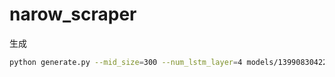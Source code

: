 # narow_scraper

生成

```bash
python generate.py --mid_size=300 --num_lstm_layer=4 models/139908304222248_25001.model.npz models/139908304222248_25001.converter.dump
```
